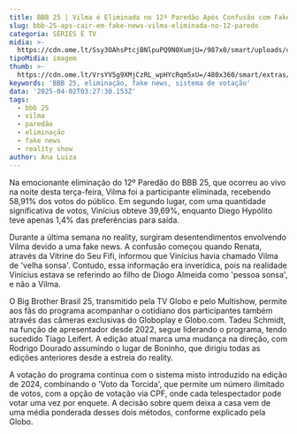 ```yaml
---
title: BBB 25 | Vilma é Eliminada no 12º Paredão Após Confusão com Fake News
slug: bbb-25-aps-cair-em-fake-news-vilma-eliminada-no-12-paredo
categoria: SÉRIES E TV
midia: >-
  https://cdn.ome.lt/Ssy3OAhsPtcjBNlpuPQ9N0XumjU=/987x0/smart/uploads/conteudo/fotos/bbb25-vilma-12-eliminada.jpg
tipoMidia: imagem
thumb: >-
  https://cdn.ome.lt/VrsYV5g9XMjCzRL_wpHYcRqm5xU=/480x360/smart/extras/conteudos/bbb25-vilma-12-eliminada-peq.jpg
keywords: 'BBB 25, eliminação, fake news, sistema de votação'
data: '2025-04-02T03:27:30.153Z'
tags:
  - bbb 25
  - vilma
  - paredão
  - eliminação
  - fake news
  - reality show
author: Ana Luiza
---
```


Na emocionante eliminação do 12º Paredão do BBB 25, que ocorreu ao vivo na noite desta terça-feira, Vilma foi a participante eliminada, recebendo 58,91% dos votos do público. Em segundo lugar, com uma quantidade significativa de votos, Vinícius obteve 39,69%, enquanto Diego Hypólito teve apenas 1,4% das preferências para saída.

Durante a última semana no reality, surgiram desentendimentos envolvendo Vilma devido a uma fake news. A confusão começou quando Renata, através da Vitrine do Seu Fifi, informou que Vinícius havia chamado Vilma de 'velha sonsa'. Contudo, essa informação era inverídica, pois na realidade Vinícius estava se referindo ao filho de Diogo Almeida como 'pessoa sonsa', e não a Vilma.

O Big Brother Brasil 25, transmitido pela TV Globo e pelo Multishow, permite aos fãs do programa acompanhar o cotidiano dos participantes também através das câmeras exclusivas do Globoplay e Globo.com. Tadeu Schmidt, na função de apresentador desde 2022, segue liderando o programa, tendo sucedido Tiago Leifert. A edição atual marca uma mudança na direção, com Rodrigo Dourado assumindo o lugar de Boninho, que dirigiu todas as edições anteriores desde a estreia do reality.

A votação do programa continua com o sistema misto introduzido na edição de 2024, combinando o 'Voto da Torcida', que permite um número ilimitado de votos, com a opção de votação via CPF, onde cada telespectador pode votar uma vez por enquete. A decisão sobre quem deixa a casa vem de uma média ponderada desses dois métodos, conforme explicado pela Globo.
